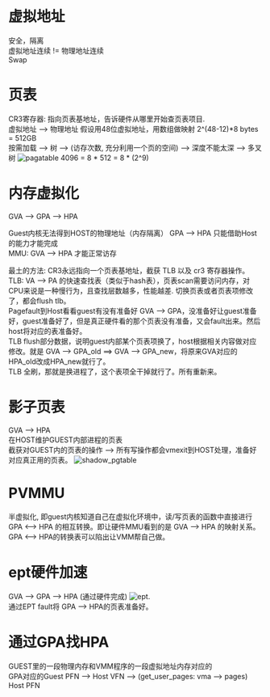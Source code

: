 # 虚拟地址
安全，隔离  
虚拟地址连续 != 物理地址连续  
Swap

# 页表
CR3寄存器: 指向页表基地址，告诉硬件从哪里开始查页表项目.  
虚拟地址 --> 物理地址 假设用48位虚拟地址，用数组做映射 2^(48-12)*8 bytes = 512GB  
按需加载 --> 树 --> (访存次数, 充分利用一个页的空间) --> 深度不能太深 --> 多叉树 
![pagatable](https://img-blog.csdnimg.cn/img_convert/054250bdc15b16c1980bfe37eb24a7b7.png)
4096 = 8 * 512 = 8 * (2^9)
# 内存虚拟化
GVA --> GPA --> HPA  

Guest内核无法得到HOST的物理地址（内存隔离） 
GPA --> HPA 只能借助Host的能力才能完成  
MMU: GVA --> HPA 才能正常访存  

最土的方法: CR3永远指向一个页表基地址，截获 TLB 以及 cr3 寄存器操作。  
TLB: VA --> PA 的快速查找表（类似于hash表），页表scan需要访问内存，对CPU来说是一种慢行为，且查找层数越多，性能越差. 切换页表或者页表项修改了，都会flush tlb。    
Pagefault到Host看看guest有没有准备好 GVA --> GPA，没准备好让guest准备好，guest准备好了，但是真正硬件看的那个页表没有准备，又会fault出来。然后host将对应的表准备好。  
TLB flush部分数据，说明guest内部某个页表项换了，host根据相关内容做对应修改。就是 GVA --> GPA_old ==> GVA --> GPA_new，将原来GVA对应的HPA_old改成HPA_new就行了。  
TLB 全刷，那就是换进程了，这个表项全干掉就行了。所有重新来。  

# 影子页表
GVA --> HPA  
在HOST维护GUEST内部进程的页表  
截获对GUEST内的页表的操作 --> 所有写操作都会vmexit到HOST处理，准备好对应真正用的页表。
![shadow_pgtable](https://rayanfam.com/assets/images/shadow-page-tables-1.png)

# PVMMU
半虚拟化, 即guest内核知道自己在虚拟化环境中，读/写页表的函数中直接进行 GPA <--> HPA 的相互转换。即让硬件MMU看到的是 GVA --> HPA 的映射关系。  
GPA <--> HPA的转换表可以陷出让VMM帮自己做。

# ept硬件加速
GVA --> GPA --> HPA (通过硬件完成)
![ept](https://img2020.cnblogs.com/blog/774036/202104/774036-20210415150835736-1973177805.png).  
通过EPT fault将 GPA --> HPA的页表准备好。

# 通过GPA找HPA
GUEST里的一段物理内存和VMM程序的一段虚拟地址内存对应的  
GPA对应的Guest PFN --> Host VFN --> (get_user_pages: vma --> pages) Host PFN
